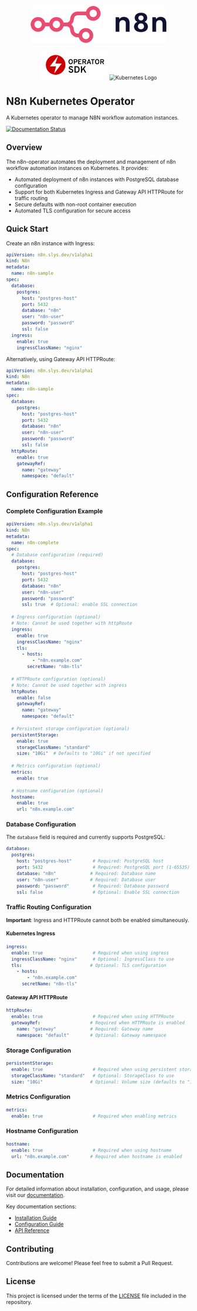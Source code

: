 <div align="center">
  <img src="https://raw.githubusercontent.com/n8n-io/n8n/master/assets/n8n-logo.png" alt="n8n Logo" height="100">
  <br><br>
  <img src="https://raw.githubusercontent.com/operator-framework/operator-sdk/4407fd6723aef2063d1dde356abf59ca3bbc849f/website/static/operator_logo_sdk_color.svg" alt="Operator SDK Logo" height="80">
  <img src="https://upload.wikimedia.org/wikipedia/commons/3/39/Kubernetes_logo_without_workmark.svg" alt="Kubernetes Logo" height="80">
</div>

# N8n Kubernetes Operator

A Kubernetes operator to manage N8N workflow automation instances.

[![Documentation Status](https://readthedocs.org/projects/n8n-operator/badge/?version=latest)](https://n8n-operator.readthedocs.io/en/latest/?badge=latest)

## Overview

The n8n-operator automates the deployment and management of n8n workflow automation instances on Kubernetes. It provides:

- Automated deployment of n8n instances with PostgreSQL database configuration
- Support for both Kubernetes Ingress and Gateway API HTTPRoute for traffic routing
- Secure defaults with non-root container execution
- Automated TLS configuration for secure access

## Quick Start

Create an n8n instance with Ingress:
```yaml
apiVersion: n8n.slys.dev/v1alpha1
kind: N8n
metadata:
  name: n8n-sample
spec:
  database:
    postgres:
      host: "postgres-host"
      port: 5432
      database: "n8n"
      user: "n8n-user"
      password: "password"
      ssl: false
  ingress:
    enable: true
    ingressClassName: "nginx"
```

Alternatively, using Gateway API HTTPRoute:
```yaml
apiVersion: n8n.slys.dev/v1alpha1
kind: N8n
metadata:
  name: n8n-sample
spec:
  database:
    postgres:
      host: "postgres-host"
      port: 5432
      database: "n8n"
      user: "n8n-user"
      password: "password"
      ssl: false
  httpRoute:
    enable: true
    gatewayRef:
      name: "gateway"
      namespace: "default"
```

## Configuration Reference

### Complete Configuration Example

```yaml
apiVersion: n8n.slys.dev/v1alpha1
kind: N8n
metadata:
  name: n8n-complete
spec:
  # Database configuration (required)
  database:
    postgres:
      host: "postgres-host"
      port: 5432
      database: "n8n"
      user: "n8n-user"
      password: "password"
      ssl: true  # Optional: enable SSL connection
  
  # Ingress configuration (optional)
  # Note: Cannot be used together with httpRoute
  ingress:
    enable: true
    ingressClassName: "nginx"
    tls:
      - hosts:
          - "n8n.example.com"
        secretName: "n8n-tls"
  
  # HTTPRoute configuration (optional)
  # Note: Cannot be used together with ingress
  httpRoute:
    enable: false
    gatewayRef:
      name: "gateway"
      namespace: "default"
  
  # Persistent storage configuration (optional)
  persistentStorage:
    enable: true
    storageClassName: "standard"
    size: "10Gi"  # Defaults to "10Gi" if not specified
  
  # Metrics configuration (optional)
  metrics:
    enable: true
  
  # Hostname configuration (optional)
  hostname:
    enable: true
    url: "n8n.example.com"
```

### Database Configuration

The `database` field is required and currently supports PostgreSQL:

```yaml
database:
  postgres:
    host: "postgres-host"        # Required: PostgreSQL host
    port: 5432                   # Required: PostgreSQL port (1-65535)
    database: "n8n"             # Required: Database name
    user: "n8n-user"            # Required: Database user
    password: "password"         # Required: Database password
    ssl: false                   # Optional: Enable SSL connection
```

### Traffic Routing Configuration

**Important**: Ingress and HTTPRoute cannot both be enabled simultaneously.

#### Kubernetes Ingress

```yaml
ingress:
  enable: true                   # Required when using ingress
  ingressClassName: "nginx"      # Optional: IngressClass to use
  tls:                          # Optional: TLS configuration
    - hosts:
        - "n8n.example.com"
      secretName: "n8n-tls"
```

#### Gateway API HTTPRoute

```yaml
httpRoute:
  enable: true                   # Required when using HTTPRoute
  gatewayRef:                   # Required when HTTPRoute is enabled
    name: "gateway"             # Required: Gateway name
    namespace: "default"        # Optional: Gateway namespace
```

### Storage Configuration

```yaml
persistentStorage:
  enable: true                   # Required when using persistent storage
  storageClassName: "standard"   # Optional: StorageClass to use
  size: "10Gi"                  # Optional: Volume size (defaults to "10Gi")
```

### Metrics Configuration

```yaml
metrics:
  enable: true                   # Required when enabling metrics
```

### Hostname Configuration

```yaml
hostname:
  enable: true                   # Required when using hostname
  url: "n8n.example.com"        # Required when hostname is enabled
```

## Documentation

For detailed information about installation, configuration, and usage, please visit our [documentation](https://n8n-operator.readthedocs.io/).

Key documentation sections:
- [Installation Guide](https://n8n-operator.readthedocs.io/en/latest/installation/)
- [Configuration Guide](https://n8n-operator.readthedocs.io/en/latest/configuration/)
- [API Reference](https://n8n-operator.readthedocs.io/en/latest/api/)

## Contributing

Contributions are welcome! Please feel free to submit a Pull Request.

## License

This project is licensed under the terms of the [LICENSE](LICENSE) file included in the repository.
